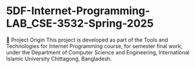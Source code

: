 # 5DF-Internet-Programming-LAB_CSE-3532-Spring-2025
📍 Project Origin This project is developed as part of the Tools and Technologies for Internet Programming course, for semester final work, under the Department of Computer Science and Engineering, International Islamic University Chittagong, Bangladesh.
